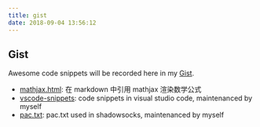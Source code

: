 ```yaml
---
title: gist
date: 2018-09-04 13:56:12
---
```


## Gist

Awesome code snippets will be recorded here in my [Gist](https://gist.github.com/pwxcoo).

- [mathjax.html](https://gist.github.com/pwxcoo/0c95209e14acf5cf8b12cac759306f73): 在 markdown 中引用 mathjax 渲染数学公式
- [vscode-snippets](https://gist.github.com/pwxcoo/fe8946dafade7b3b0346241a4cecd538): code snippets in visual studio code, maintenanced by myself
- [pac.txt](https://gist.github.com/pwxcoo/459419a5adb4f409e6727d4cf35f6275): pac.txt used in shadowsocks, maintenanced by myself